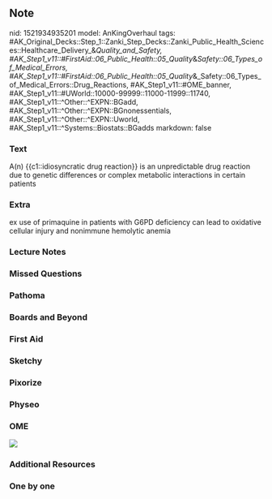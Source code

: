 ## Note
nid: 1521934935201
model: AnKingOverhaul
tags: #AK_Original_Decks::Step_1::Zanki_Step_Decks::Zanki_Public_Health_Sciences::Healthcare_Delivery_&_Quality_and_Safety, #AK_Step1_v11::#FirstAid::06_Public_Health::05_Quality_&_Safety::06_Types_of_Medical_Errors, #AK_Step1_v11::#FirstAid::06_Public_Health::05_Quality_&_Safety::06_Types_of_Medical_Errors::Drug_Reactions, #AK_Step1_v11::#OME_banner, #AK_Step1_v11::#UWorld::10000-99999::11000-11999::11740, #AK_Step1_v11::^Other::^EXPN::BGadd, #AK_Step1_v11::^Other::^EXPN::BGnonessentials, #AK_Step1_v11::^Other::^EXPN::Uworld, #AK_Step1_v11::^Systems::Biostats::BGadds
markdown: false

### Text
A(n) {{c1::idiosyncratic drug reaction}} is an unpredictable drug reaction due to genetic differences or complex metabolic interactions in certain patients

### Extra
ex use of primaquine in patients with G6PD deficiency can lead to oxidative cellular injury and nonimmune hemolytic anemia

### Lecture Notes


### Missed Questions


### Pathoma


### Boards and Beyond


### First Aid


### Sketchy


### Pixorize


### Physeo


### OME
<div class="ome-widget">
  <a href="https://onlinemeded.org?ref=anki"><img src=
  "_OME_AnkiFlashcards_General_3.png"></a>
</div>

### Additional Resources


### One by one

